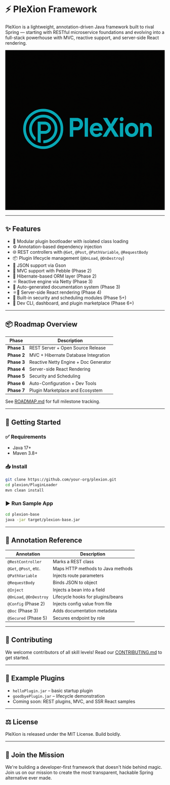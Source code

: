 
# ⚡ PleXion Framework

PleXion is a lightweight, annotation-driven Java framework built to rival Spring — starting with RESTful microservice foundations and evolving into a full-stack powerhouse with MVC, reactive support, and server-side React rendering.

![PleXion Logo](assets/branding/plexion-logo.png)

---

## ✨ Features

- 🔌 Modular plugin bootloader with isolated class loading
- ⚙️ Annotation-based dependency injection
- 🌐 REST controllers with `@Get`, `@Post`, `@PathVariable`, `@RequestBody`
- 📦 Plugin lifecycle management (`@OnLoad`, `@OnDestroy`)
- 🔄 JSON support via Gson
- 🧱 MVC support with Pebble (Phase 2)
- 🧠 Hibernate-based ORM layer (Phase 2)
- ⚛️ Reactive engine via Netty (Phase 3)
- 📘 Auto-generated documentation system (Phase 3)
- ⚛️🎨 Server-side React rendering (Phase 4)
- 🔐 Built-in security and scheduling modules (Phase 5+)
- 🧰 Dev CLI, dashboard, and plugin marketplace (Phase 6+)

---

## 📦 Roadmap Overview

| Phase | Description |
|-------|-------------|
| **Phase 1** | REST Server + Open Source Release |
| **Phase 2** | MVC + Hibernate Database Integration |
| **Phase 3** | Reactive Netty Engine + Doc Generator |
| **Phase 4** | Server-side React Rendering |
| **Phase 5** | Security and Scheduling |
| **Phase 6** | Auto-Configuration + Dev Tools |
| **Phase 7** | Plugin Marketplace and Ecosystem |

See [ROADMAP.md](./ROADMAP.md) for full milestone tracking.

---

## 🚀 Getting Started

### ✅ Requirements
- Java 17+
- Maven 3.8+

### 📥 Install

```bash
git clone https://github.com/your-org/plexion.git
cd plexion/PluginLoader
mvn clean install
```

### ▶️ Run Sample App

```bash
cd plexion-base
java -jar target/plexion-base.jar
```

---

## 🧠 Annotation Reference

| Annotation | Description |
|------------|-------------|
| `@RestController` | Marks a REST class |
| `@Get`, `@Post`, etc. | Maps HTTP methods to Java methods |
| `@PathVariable` | Injects route parameters |
| `@RequestBody` | Binds JSON to object |
| `@Inject` | Injects a bean into a field |
| `@OnLoad`, `@OnDestroy` | Lifecycle hooks for plugins/beans |
| `@Config` (Phase 2) | Injects config value from file |
| `@Doc` (Phase 3) | Adds documentation metadata |
| `@Secured` (Phase 5) | Secures endpoint by role |

---

## 🤝 Contributing

We welcome contributors of all skill levels! Read our [CONTRIBUTING.md](./CONTRIBUTING.md) to get started.

---

## 🧪 Example Plugins

- `helloPlugin.jar` – basic startup plugin
- `goodbyePlugin.jar` – lifecycle demonstration
- Coming soon: REST plugins, MVC, and SSR React samples

---

## ⚖️ License

PleXion is released under the MIT License. Build boldly.

---

## 🌟 Join the Mission

We're building a developer-first framework that doesn't hide behind magic. Join us on our mission to create the most transparent, hackable Spring alternative ever made.
